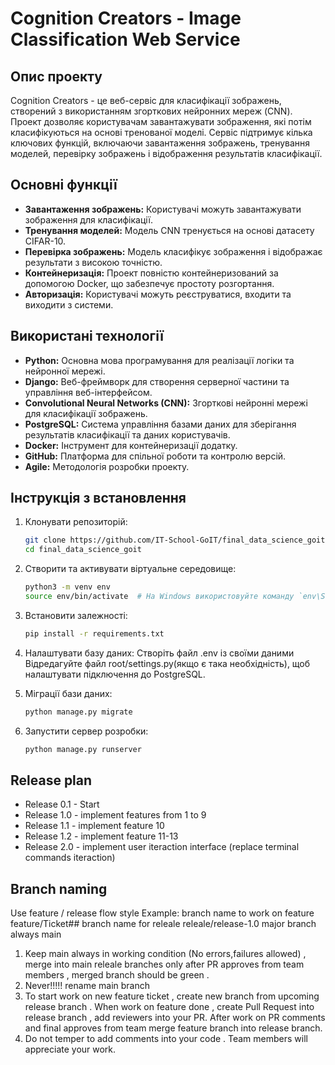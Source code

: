 # Cognition Creators - Image Classification Web Service

## Опис проекту

Cognition Creators - це веб-сервіс для класифікації зображень, створений з використанням згорткових нейронних мереж (CNN). Проект дозволяє користувачам завантажувати зображення, які потім класифікуються на основі тренованої моделі. Сервіс підтримує кілька ключових функцій, включаючи завантаження зображень, тренування моделей, перевірку зображень і відображення результатів класифікації.

## Основні функції

- **Завантаження зображень:** Користувачі можуть завантажувати зображення для класифікації.
- **Тренування моделей:** Модель CNN тренується на основі датасету CIFAR-10.
- **Перевірка зображень:** Модель класифікує зображення і відображає результати з високою точністю.
- **Контейнеризація:** Проект повністю контейнеризований за допомогою Docker, що забезпечує простоту розгортання.
- **Авторизація:** Користувачі можуть реєструватися, входити та виходити з системи.

## Використані технології

- **Python:** Основна мова програмування для реалізації логіки та нейронної мережі.
- **Django:** Веб-фреймворк для створення серверної частини та управління веб-інтерфейсом.
- **Convolutional Neural Networks (CNN):** Згорткові нейронні мережі для класифікації зображень.
- **PostgreSQL:** Система управління базами даних для зберігання результатів класифікації та даних користувачів.
- **Docker:** Інструмент для контейнеризації додатку.
- **GitHub:** Платформа для спільної роботи та контролю версій.
- **Agile:** Методологія розробки проекту.

## Інструкція з встановлення

1. Клонувати репозиторій:
   ```bash
   git clone https://github.com/IT-School-GoIT/final_data_science_goit.git
   cd final_data_science_goit
2. Створити та активувати віртуальне середовище:
   ```bash
   python3 -m venv env
   source env/bin/activate  # На Windows використовуйте команду `env\Scripts\activate`

3. Встановити залежності:
   ```bash
   pip install -r requirements.txt

4. Налаштувати базу даних:
   Створіть файл .env із своїми даними
   Відредагуйте файл root/settings.py(якщо є така необхідність), щоб налаштувати підключення до PostgreSQL.

5. Міграції бази даних:
   ```bash
   python manage.py migrate

6. Запустити сервер розробки:
   ```bash
   python manage.py runserver


## Release plan
- Release 0.1 - Start
- Release 1.0 - implement features from 1 to 9
- Release 1.1 - implement feature 10
- Release 1.2 - implement feature 11-13
- Release 2.0 - implement user iteraction interface (replace terminal commands iteraction)


## Branch naming
Use feature / release flow style Example: branch name to work on feature feature/Ticket## branch name for releale releale/release-1.0 major branch always main

1. Keep main always in working condition (No errors,failures allowed) , merge into main releale branches only after PR approves from team members , merged branch should be green .
2. Never!!!!! rename main branch
3. To start work on new feature ticket , create new branch from upcoming release branch . When work on feature done , create Pull Request into release branch , add reviewers into your PR. After work on PR comments and final approves from team merge feature branch into release branch.
4. Do not temper to add comments into your code . Team members will appreciate your work.
